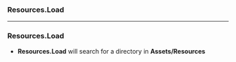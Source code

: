
### Resources.Load

------------------------------------------------

### Resources.Load

* **Resources.Load** will search for a directory in **Assets/Resources**
